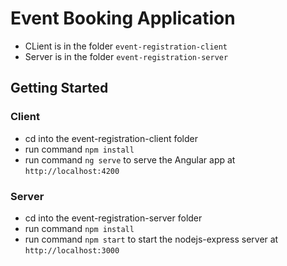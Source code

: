 # Event Booking Application

- CLient is in the folder `event-registration-client`
- Server is in the folder `event-registration-server`

## Getting Started

### Client

- cd into the event-registration-client folder
- run command `npm install`
- run command `ng serve` to serve the Angular app at `http://localhost:4200`

### Server

- cd into the event-registration-server folder
- run command `npm install`
- run command `npm start` to start the nodejs-express server at `http://localhost:3000`
